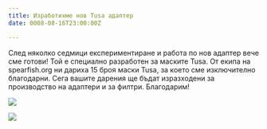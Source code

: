 ```yaml
---
title: Изработихме нов Tusa адаптер
date: 0008-08-16T23:00:00Z

---
```

След няколко седмици експериментиране и работа по нов адаптер вече сме готови! Той е специално разработен за маските Tusa. От екипа на spearfish.org ни дариха 15 броя маски Tusa, за което сме изключително благодарни. Сега вашите дарения ще бъдат изразходени за производство на адаптери и за филтри. Благодарим!

![](/images/5d3a31733e74512a9d7c0846454a5be0.jpeg)

![](/images/53720fe18c5631dc4e9e5249c48d7a6a.jpeg)